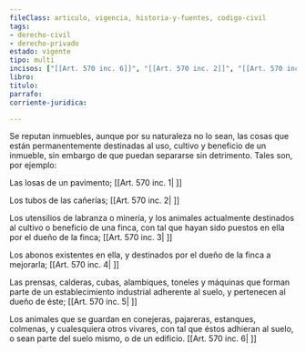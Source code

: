 ```yaml
---
fileClass: articulo, vigencia, historia-y-fuentes, codigo-civil
tags:
- derecho-civil
- derecho-privado
estado: vigente
tipo: multi
incisos: ["[[Art. 570 inc. 6]]", "[[Art. 570 inc. 2]]", "[[Art. 570 inc. 3]]", "[[Art. 570 inc. 4]]", "[[Art. 570 inc. 5]]", "[[Art. 570 inc. 1]]"]
libro:
titulo:
parrafo:
corriente-juridica:

---
```

Se reputan inmuebles, aunque por su naturaleza no lo sean, las cosas que están permanentemente destinadas al uso, cultivo y beneficio de un inmueble, sin embargo de que puedan separarse sin detrimento. Tales son, por ejemplo:

Las losas de un pavimento; [[Art. 570 inc. 1| ]]

Los tubos de las cañerías; [[Art. 570 inc. 2| ]]

Los utensilios de labranza o minería, y los animales actualmente destinados al cultivo o beneficio de una finca, con tal que hayan sido puestos en ella por el dueño de la finca; [[Art. 570 inc. 3| ]]

Los abonos existentes en ella, y destinados por el dueño de la finca a mejorarla; [[Art. 570 inc. 4| ]]

Las prensas, calderas, cubas, alambiques, toneles y máquinas que forman parte de un establecimiento industrial adherente al suelo, y pertenecen al dueño de éste; [[Art. 570 inc. 5| ]]

Los animales que se guardan en conejeras, pajareras, estanques, colmenas, y cualesquiera otros vivares, con tal que éstos adhieran al suelo, o sean parte del suelo mismo, o de un edificio. [[Art. 570 inc. 6| ]]